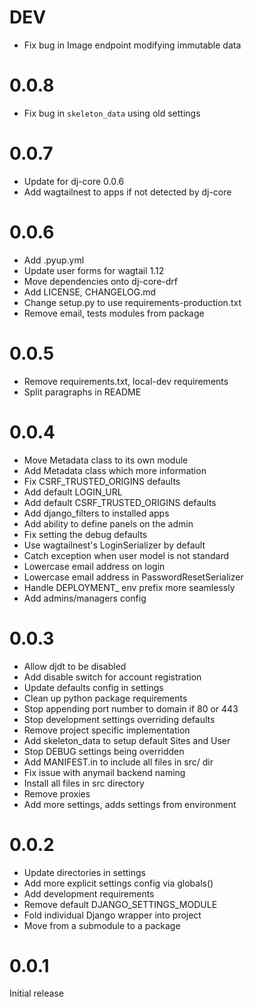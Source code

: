 # DEV
- Fix bug in Image endpoint modifying immutable data
# 0.0.8
- Fix bug in `skeleton_data` using old settings
# 0.0.7
- Update for dj-core 0.0.6
- Add wagtailnest to apps if not detected by dj-core
# 0.0.6
- Add .pyup.yml
- Update user forms for wagtail 1.12
- Move dependencies onto dj-core-drf
- Add LICENSE, CHANGELOG.md
- Change setup.py to use requirements-production.txt
- Remove email, tests modules from package
# 0.0.5
- Remove requirements.txt, local-dev requirements
- Split paragraphs in README
# 0.0.4
- Move Metadata class to its own module
- Add Metadata class which more information
- Fix CSRF_TRUSTED_ORIGINS defaults
- Add default LOGIN_URL
- Add default CSRF_TRUSTED_ORIGINS defaults
- Add django_filters to installed apps
- Add ability to define panels on the admin
- Fix setting the debug defaults
- Use wagtailnest's LoginSerializer by default
- Catch exception when user model is not standard
- Lowercase email address on login
- Lowercase email address in PasswordResetSerializer
- Handle DEPLOYMENT_ env prefix more seamlessly
- Add admins/managers config
# 0.0.3
- Allow djdt to be disabled
- Add disable switch for account registration
- Update defaults config in settings
- Clean up python package requirements
- Stop appending port number to domain if 80 or 443
- Stop development settings overriding defaults
- Remove project specific implementation
- Add skeleton_data to setup default Sites and User
- Stop DEBUG settings being overridden
- Add MANIFEST.in to include all files in src/ dir
- Fix issue with anymail backend naming
- Install all files in src directory
- Remove proxies
- Add more settings, adds settings from environment
# 0.0.2
- Update directories in settings
- Add more explicit settings config via globals()
- Add development requirements
- Remove default DJANGO_SETTINGS_MODULE
- Fold individual Django wrapper into project
- Move from a submodule to a package
# 0.0.1
Initial release
